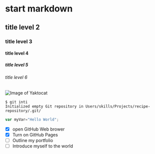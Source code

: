 # start markdown
## title level 2
### title level 3
#### title level 4
##### title level 5
###### title level 6
![Image of Yaktocat](https://octodex.github.com/images/yaktocat.png)
```
$ git inti
Initialized empty Git repository in Users/skills/Projects/recipe-repository/.git/
```
```javascript
var myVar="Hello World";
```
- [x] open GitHub Web brower
- [x] Turn on GitHub Pages
- [ ] Outline my portfolio
- [ ] Introduce myself to the world
